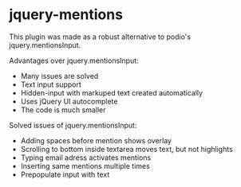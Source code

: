 jquery-mentions
===============
This plugin was made as a robust alternative to podio's jquery.mentionsInput.

Advantages over jquery.mentionsInput:
- Many issues are solved
- Text input support
- Hidden-input with markuped text created automatically
- Uses jQuery UI autocomplete
- The code is much smaller

Solved issues of jquery.mentionsInput:
- Adding spaces before mention shows overlay
- Scrolling to bottom inside textarea moves text, but not highlights
- Typing email adress activates mentions
- Inserting same mentions multiple times
- Prepopulate input with text
